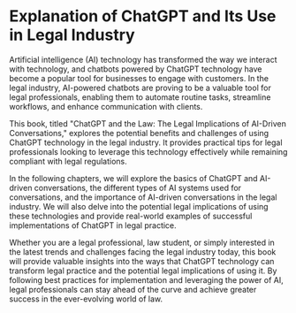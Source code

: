 Explanation of ChatGPT and Its Use in Legal Industry
==================================================================

Artificial intelligence (AI) technology has transformed the way we interact with technology, and chatbots powered by ChatGPT technology have become a popular tool for businesses to engage with customers. In the legal industry, AI-powered chatbots are proving to be a valuable tool for legal professionals, enabling them to automate routine tasks, streamline workflows, and enhance communication with clients.

This book, titled "ChatGPT and the Law: The Legal Implications of AI-Driven Conversations," explores the potential benefits and challenges of using ChatGPT technology in the legal industry. It provides practical tips for legal professionals looking to leverage this technology effectively while remaining compliant with legal regulations.

In the following chapters, we will explore the basics of ChatGPT and AI-driven conversations, the different types of AI systems used for conversations, and the importance of AI-driven conversations in the legal industry. We will also delve into the potential legal implications of using these technologies and provide real-world examples of successful implementations of ChatGPT in legal practice.

Whether you are a legal professional, law student, or simply interested in the latest trends and challenges facing the legal industry today, this book will provide valuable insights into the ways that ChatGPT technology can transform legal practice and the potential legal implications of using it. By following best practices for implementation and leveraging the power of AI, legal professionals can stay ahead of the curve and achieve greater success in the ever-evolving world of law.
